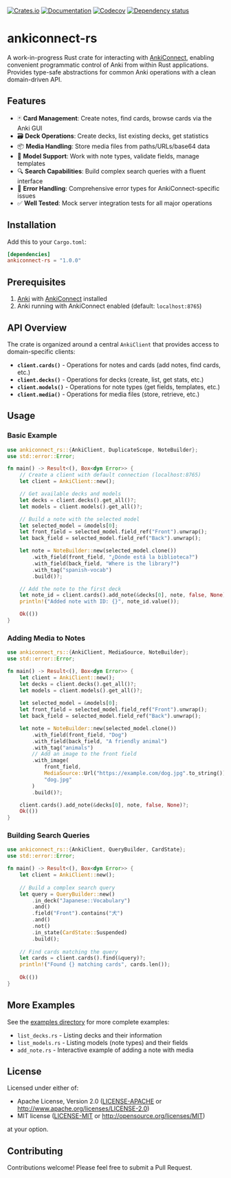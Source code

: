 [![Crates.io](https://img.shields.io/crates/v/ankiconnect-rs.svg)](https://crates.io/crates/ankiconnect-rs)
[![Documentation](https://docs.rs/ankiconnect-rs/badge.svg)](https://docs.rs/ankiconnect-rs/)
[![Codecov](https://codecov.io/github/btrkeks/ankiconnect-rs/coverage.svg?branch=master)](https://codecov.io/gh/btrkeks/ankiconnect-rs)
[![Dependency status](https://deps.rs/repo/github/btrkeks/ankiconnect-rs/status.svg)](https://deps.rs/repo/github/btrkeks/ankiconnect-rs)

# ankiconnect-rs

A work-in-progress Rust crate for interacting with [AnkiConnect](https://foosoft.net/projects/anki-connect/),
enabling convenient programmatic control of Anki from within Rust applications.
Provides type-safe abstractions for common Anki operations with a clean domain-driven API.

## Features

- 🃏 **Card Management**: Create notes, find cards, browse cards via the Anki GUI
- 🗃️ **Deck Operations**: Create decks, list existing decks, get statistics
- 📦 **Media Handling**: Store media files from paths/URLs/base64 data
- 🧩 **Model Support**: Work with note types, validate fields, manage templates
- 🔍 **Search Capabilities**: Build complex search queries with a fluent interface
- 🔄 **Error Handling**: Comprehensive error types for AnkiConnect-specific issues
- ✅ **Well Tested**: Mock server integration tests for all major operations

## Installation

Add this to your `Cargo.toml`:

```toml
[dependencies]
ankiconnect-rs = "1.0.0"
```

## Prerequisites

1. [Anki](https://apps.ankiweb.net/) with [AnkiConnect](https://foosoft.net/projects/anki-connect/) installed
2. Anki running with AnkiConnect enabled (default: `localhost:8765`)

## API Overview

The crate is organized around a central `AnkiClient` that provides access to domain-specific clients:

- **`client.cards()`** - Operations for notes and cards (add notes, find cards, etc.)
- **`client.decks()`** - Operations for decks (create, list, get stats, etc.)
- **`client.models()`** - Operations for note types (get fields, templates, etc.)
- **`client.media()`** - Operations for media files (store, retrieve, etc.)

## Usage

### Basic Example

```rust
use ankiconnect_rs::{AnkiClient, DuplicateScope, NoteBuilder};
use std::error::Error;

fn main() -> Result<(), Box<dyn Error>> {
    // Create a client with default connection (localhost:8765)
    let client = AnkiClient::new();

    // Get available decks and models
    let decks = client.decks().get_all()?;
    let models = client.models().get_all()?;

    // Build a note with the selected model
    let selected_model = &models[0];
    let front_field = selected_model.field_ref("Front").unwrap();
    let back_field = selected_model.field_ref("Back").unwrap();

    let note = NoteBuilder::new(selected_model.clone())
        .with_field(front_field, "¿Dónde está la biblioteca?")
        .with_field(back_field, "Where is the library?")
        .with_tag("spanish-vocab")
        .build()?;

    // Add the note to the first deck
    let note_id = client.cards().add_note(&decks[0], note, false, None)?;
    println!("Added note with ID: {}", note_id.value());

    Ok(())
}
```

### Adding Media to Notes

```rust
use ankiconnect_rs::{AnkiClient, MediaSource, NoteBuilder};
use std::error::Error;

fn main() -> Result<(), Box<dyn Error>> {
    let client = AnkiClient::new();
    let decks = client.decks().get_all()?;
    let models = client.models().get_all()?;
    
    let selected_model = &models[0];
    let front_field = selected_model.field_ref("Front").unwrap();
    let back_field = selected_model.field_ref("Back").unwrap();

    let note = NoteBuilder::new(selected_model.clone())
        .with_field(front_field, "Dog")
        .with_field(back_field, "A friendly animal")
        .with_tag("animals")
        // Add an image to the front field
        .with_image(
            front_field,
            MediaSource::Url("https://example.com/dog.jpg".to_string()),
            "dog.jpg"
        )
        .build()?;

    client.cards().add_note(&decks[0], note, false, None)?;
    Ok(())
}
```

### Building Search Queries

```rust
use ankiconnect_rs::{AnkiClient, QueryBuilder, CardState};
use std::error::Error;

fn main() -> Result<(), Box<dyn Error>> {
    let client = AnkiClient::new();
    
    // Build a complex search query
    let query = QueryBuilder::new()
        .in_deck("Japanese::Vocabulary")
        .and()
        .field("Front").contains("犬")
        .and()
        .not()
        .in_state(CardState::Suspended)
        .build();
    
    // Find cards matching the query
    let cards = client.cards().find(&query)?;
    println!("Found {} matching cards", cards.len());
    
    Ok(())
}
```

## More Examples

See the [examples directory](https://github.com/btrkeks/ankiconnect-rs/tree/master/examples) for more complete examples:

- `list_decks.rs` - Listing decks and their information
- `list_models.rs` - Listing models (note types) and their fields
- `add_note.rs` - Interactive example of adding a note with media

## License

Licensed under either of:

 * Apache License, Version 2.0 ([LICENSE-APACHE](LICENSE-APACHE) or http://www.apache.org/licenses/LICENSE-2.0)
 * MIT license ([LICENSE-MIT](LICENSE-MIT) or http://opensource.org/licenses/MIT)

at your option.

## Contributing

Contributions welcome! Please feel free to submit a Pull Request.
